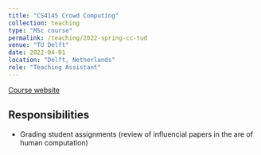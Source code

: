 ```yaml
---
title: "CS4145 Crowd Computing"
collection: teaching
type: "MSc course"
permalink: /teaching/2022-spring-cc-tud
venue: "TU Delft"
date: 2022-04-01
location: "Delft, Netherlands"
role: "Teaching Assistant"
---
```


[Course website](https://studiegids.tudelft.nl/a101_displayCourse.do?course_id=57441)

Responsibilities
------
- Grading student assignments (review of influencial papers in the are of human computation)